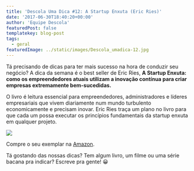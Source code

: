 ```yaml
---
title: 'Descola Uma Dica #12: A Startup Enxuta (Eric Ries)'
date: '2017-06-30T18:40:20+00:00'
author: 'Equipe Descola'
featuredPost: false
templatekey: blog-post
tags:
  - geral
featuredImage: ../static/images/Descola_umadica-12.jpg
---
```


Tá precisando de dicas para ter mais sucesso na hora de conduzir seu negócio? A dica da semana é o best seller de Eric Ries, **A Startup Enxuta: como os empreendedores atuais utilizam a inovação contínua para criar empresas extremamente bem-sucedidas.**

O livro é leitura essencial para empreendedores, administradores e líderes empresariais que vivem diariamente num mundo turbulento economicamente e precisam inovar. Eric Ries traça um plano no livro para que cada um possa executar os princípios fundamentais da startup enxuta em qualquer projeto.

![](https://descola.org/drops/wp-content/uploads/2017/06/startup-enxuta.jpg)

Compre o seu exemplar na [Amazon](https://www.amazon.com.br/Startup-Enxuta-Eric-Ries/dp/8581780040?tag=goog0ef-20&smid=A1ZZFT5FULY4LN&ascsubtag=8581780040).

Tá gostando das nossas dicas? Tem algum livro, um filme ou uma série bacana pra indicar? Escreve pra gente! 😀
